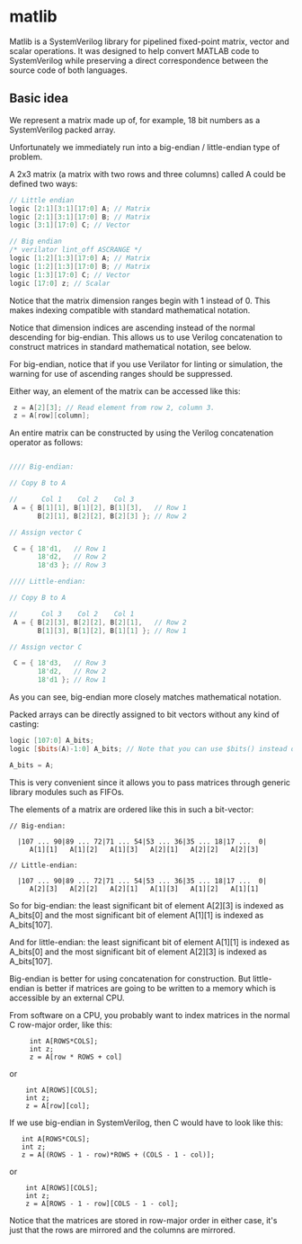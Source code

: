 # matlib

Matlib is a SystemVerilog library for pipelined fixed-point matrix, vector
and scalar operations.  It was designed to help convert MATLAB code to
SystemVerilog while preserving a direct correspondence between the source
code of both languages. 

## Basic idea

We represent a matrix made up of, for example, 18 bit numbers as a
SystemVerilog packed array.

Unfortunately we immediately run into a big-endian / little-endian type
of problem.

A 2x3 matrix (a matrix with two rows and three columns) called A could be
defined two ways:

~~~verilog
// Little endian
logic [2:1][3:1][17:0] A; // Matrix
logic [2:1][3:1][17:0] B; // Matrix
logic [3:1][17:0] C; // Vector

// Big endian
/* verilator lint_off ASCRANGE */
logic [1:2][1:3][17:0] A; // Matrix
logic [1:2][1:3][17:0] B; // Matrix
logic [1:3][17:0] C; // Vector
logic [17:0] z; // Scalar
~~~

Notice that the matrix dimension ranges begin with 1 instead of 0.  This
makes indexing compatible with standard mathematical notation.

Notice that dimension indices are ascending instead of the normal
descending for big-endian.  This allows us to use Verilog concatenation to
construct matrices in standard mathematical notation, see below.

For big-endian, notice that if you use Verilator for linting or simulation,
the warning for use of ascending ranges should be suppressed.

Either way, an element of the matrix can be accessed like this:

~~~verilog
 z = A[2][3]; // Read element from row 2, column 3.
 z = A[row][column];
~~~

An entire matrix can be constructed by using the Verilog concatenation
operator as follows:

~~~verilog

//// Big-endian:

// Copy B to A

//      Col 1    Col 2    Col 3
 A = { B[1][1], B[1][2], B[1][3],   // Row 1
       B[2][1], B[2][2], B[2][3] }; // Row 2

// Assign vector C

 C = { 18'd1,   // Row 1
       18'd2,   // Row 2
       18'd3 }; // Row 3

//// Little-endian:

// Copy B to A

//      Col 3    Col 2    Col 1
 A = { B[2][3], B[2][2], B[2][1],   // Row 2
       B[1][3], B[1][2], B[1][1] }; // Row 1

// Assign vector C

 C = { 18'd3,   // Row 3
       18'd2,   // Row 2
       18'd1 }; // Row 1
~~~

As you can see, big-endian more closely matches mathematical notation.

Packed arrays can be directly assigned to bit vectors without any kind of
casting:

~~~verilog
logic [107:0] A_bits;
logic [$bits(A)-1:0] A_bits; // Note that you can use $bits() instead of a constant to copy the size

A_bits = A;
~~~

This is very convenient since it allows you to pass matrices through generic
library modules such as FIFOs.

The elements of a matrix are ordered like this in such a bit-vector:

~~~
// Big-endian:

  |107 ... 90|89 ... 72|71 ... 54|53 ... 36|35 ... 18|17 ...  0|
     A[1][1]   A[1][2]   A[1][3]   A[2][1]   A[2][2]   A[2][3]

// Little-endian:

  |107 ... 90|89 ... 72|71 ... 54|53 ... 36|35 ... 18|17 ...  0|
     A[2][3]   A[2][2]   A[2][1]   A[1][3]   A[1][2]   A[1][1]
~~~

So for big-endian: the least significant bit of element A[2][3] is indexed
as A_bits[0] and the most significant bit of element A[1][1] is indexed as
A_bits[107].

And for little-endian: the least significant bit of element A[1][1] is indexed
as A_bits[0] and the most significant bit of element A[2][3] is indexed as
A_bits[107].

Big-endian is better for using concatenation for construction.  But
little-endian is better if matrices are going to be written to a memory
which is accessible by an external CPU.

From software on a CPU, you probably want to index matrices in the normal C
row-major order, like this:

~~~
     int A[ROWS*COLS];
     int z;
     z = A[row * ROWS + col]
~~~

or

~~~
    int A[ROWS][COLS];
    int z;
    z = A[row][col];
~~~

If we use big-endian in SystemVerilog, then C would have to look like this:

~~~
   int A[ROWS*COLS];
   int z;
   z = A[(ROWS - 1 - row)*ROWS + (COLS - 1 - col)];
~~~

or

~~~
    int A[ROWS][COLS];
    int z;
    z = A[ROWS - 1 - row][COLS - 1 - col];
~~~

Notice that the matrices are stored in row-major order in either case, it's
just that the rows are mirrored and the columns are mirrored.
